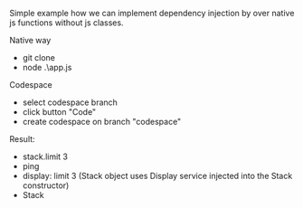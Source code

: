 Simple example how we can implement dependency injection by over native js functions without js classes.

Native way
- git clone
- node .\app.js

Codespace
- select codespace branch
- click button "Code"
- create codespace on branch "codespace"

Result:

- stack.limit 3
- ping
- display: limit 3 (Stack object uses Display service injected into the Stack constructor)
- Stack

